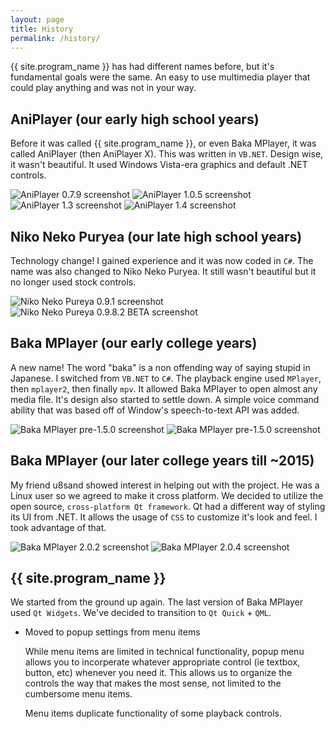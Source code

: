 ```yaml
---
layout: page
title: History
permalink: /history/
---
```


{{ site.program_name }} has had different names before, but it's fundamental goals were the same. An easy to use multimedia player that could play anything and was not in your way.

## AniPlayer (our early high school years)

Before it was called {{ site.program_name }}, or even Baka MPlayer, it was called AniPlayer (then AniPlayer X). This was written in `VB.NET`. Design wise, it wasn't beautiful. It used Windows Vista-era graphics and default .NET controls.

<img src="/images/screenshots/AniPlayer/AniPlayer 0.7.9.png" class="img-fluid" alt="AniPlayer 0.7.9 screenshot">

<img src="/images/screenshots/AniPlayer/AniPlayer X 1.0.5.png" class="img-fluid" alt="AniPlayer 1.0.5 screenshot">

<img src="/images/screenshots/AniPlayer/AniPlayer X 1.3.png" class="img-fluid" alt="AniPlayer 1.3 screenshot">

<img src="/images/screenshots/AniPlayer/AniPlayer X 1.4.png" class="img-fluid" alt="AniPlayer 1.4 screenshot">

## Niko Neko Puryea (our late high school years)

Technology change! I gained experience and it was now coded in `C#`. The name was also changed to Niko Neko Puryea. It still wasn't beautiful but it no longer used stock controls.

<img src="/images/screenshots/Niko Neko Pureya/Niko Neko Pureya 0.9.1.png" class="img-fluid" alt="Niko Neko Pureya 0.9.1 screenshot">

<img src="/images/screenshots/Niko Neko Pureya/Niko Neko Pureya 0.9.8.2 BETA.png" class="img-fluid" alt="Niko Neko Pureya 0.9.8.2 BETA screenshot">

## Baka MPlayer (our early college years)

A new name! The word "baka" is a non offending way of saying stupid in Japanese. I switched from `VB.NET` to `C#`. The playback engine used `MPlayer`, then `mplayer2`, then finally `mpv`. It allowed Baka MPlayer to open almost any media file. It's design also started to settle down. A simple voice command ability that was based off of Window's speech-to-text API was added.

<img src="/images/screenshots/Baka MPlayer/pre-1.5.0 (mpv based).png" class="img-fluid" alt="Baka MPlayer pre-1.5.0 screenshot">

<img src="/images/screenshots/Baka MPlayer/1.5.0 (mpv based).png" class="img-fluid" alt="Baka MPlayer pre-1.5.0 screenshot">

## Baka MPlayer (our later college years till ~2015)

My friend u8sand showed interest in helping out with the project. He was a Linux user so we agreed to make it cross platform. We decided to utilize the open source, `cross-platform Qt framework`. Qt had a different way of styling its UI from .NET. It allows the usage of `CSS` to customize it's look and feel. I took advantage of that.

<img src="/images/screenshots/Baka MPlayer/2.0.2.png" class="img-fluid" alt="Baka MPlayer 2.0.2 screenshot">

<img src="/images/screenshots/Baka MPlayer/2.0.4.png" class="img-fluid" alt="Baka MPlayer 2.0.4 screenshot">

## {{ site.program_name }}

We started from the ground up again. The last version of Baka MPlayer used `Qt Widgets`. We've decided to transition to `Qt Quick` + `QML`.

* Moved to popup settings from menu items

  While menu items are limited in technical functionality, popup menu allows you to incorperate whatever appropriate control (ie textbox, button, etc) whenever you need it. This allows us to organize the controls the way that makes the most sense, not limited to the cumbersome menu items.

  Menu items duplicate functionality of some playback controls.
